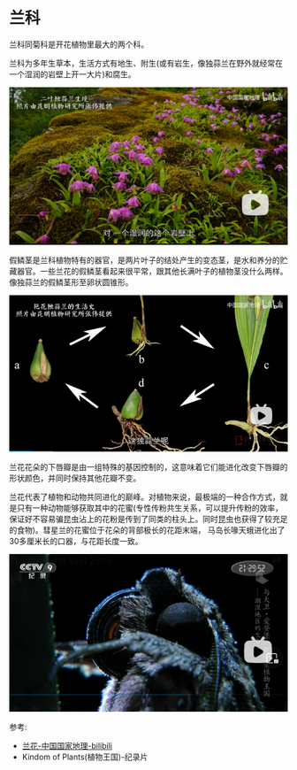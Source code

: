 # 兰科

兰科同菊科是开花植物里最大的两个科。

兰科为多年生草本，生活方式有地生、附生(或有岩生，像独蒜兰在野外就经常在一个湿润的岩壁上开一大片)和腐生。

![](02.png)

假鳞茎是兰科植物特有的器官，是两片叶子的结处产生的变态茎，是水和养分的贮藏器官。一些兰花的假鳞茎看起来很平常，跟其他长满叶子的植物茎没什么两样。像独蒜兰的假鳞茎形至卵状圆锥形。

![](01.png)

兰花花朵的下唇瓣是由一组特殊的基因控制的，这意味着它们能进化改变下唇瓣的形状颜色，并同时保持其他花瓣不变。

兰花代表了植物和动物共同进化的巅峰。对植物来说，最极端的一种合作方式，就是只有一种动物能够获取其中的花蜜(专性传粉共生关系，可以提升传粉的效率，保证好不容易骗昆虫沾上的花粉是传到了同类的柱头上。同时昆虫也获得了较充足的食物)。彗星兰的花蜜位于花朵的背部极长的花距末端， 马岛长喙天蛾进化出了30多厘米长的口器，与花距长度一致。

![](03.png)

参考:
- [兰花-中国国家地理-bilibili](https://www.bilibili.com/video/BV1NV4y1s7dE/?spm_id_from=333.337.search-card.all.click&vd_source=741bff59809f9e15c309ef97c7d7c960)
- Kindom of Plants(植物王国)-纪录片

